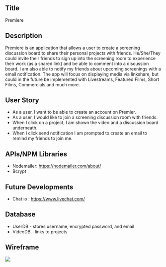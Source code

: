 ## Title

Premiere

## Description

Premiere is an application that allows a user to create a screening discussion board to share their personal projects with friends. He/She/They could invite their friends to sign up into the screening room to experience their work (as a shared link) and be able to comment into a discussion board. I am also able to notify my friends about upcoming screenings with a email notification. The app will focus on displaying media via linkshare, but could in the future be implemented with Livestreams, Featured Films, Short Films, Commercials and much more.

## User Story

- As a user, I want to be able to create an account on Premier.
- As a user, I would like to join a screening discussion room with friends.
- When I click on a project, I am shown the video and a discussion board underneath.
- When I click send notification I am prompted to create an email to remind my friends to join me.

## APIs/NPM Libraries

- Nodemailer: https://nodemailer.com/about/
- Bcrypt

## Future Developments

- Chat io : https://www.livechat.com/

## Database

- UserDB - stores username, encrypted password, and email
- VideoDB - links to projects

## Wireframe

<img src ="https://user-images.githubusercontent.com/63210444/113950333-e9b16280-97c5-11eb-9833-bb81aed6cac9.png">
